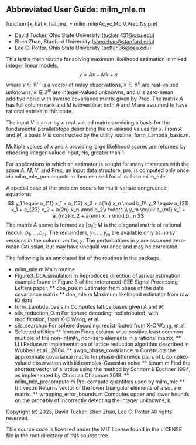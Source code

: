 ## Abbreviated User Guide:  milm_mle.m


function [x_hat,k_hat,pre] = milm_mle(Ac,yc,Mc,V,Prec,Ns,pre)

* David Tucker, Ohio State University (tucker.431@osu.edu)
* Shen Zhao, Stanford University (shenzhao@stanford.edu)
* Lee C. Potter, Ohio State University (potter.36@osu.edu)

This is the main routine for solving maximum likelihood estimation in mixed integer linear models,
$$
y=Ax + Mk + u
$$
where $y \in \mathbb{R}^m$ is a vector of noisy observations, $x\in\mathbb{R}^n$ are real-valued unknowns, $k \in \mathbb{Z}^m$ are integer-valued unknowns, and $u$ is zero-mean additive noise with inverse covariance matrix given by Prec. The matrix $A$ has full column rank and $M$ is invertible; both $A$ and $M$ are assumed to have rational entries in this code.

The input $V$ is an $n$-by-$n$ real-valued matrix providing a basis for the fundamental parallelotope describing the un-aliased values for $x$.  From $A$ and $M$, a basis $V$ is constructed by the utility routine, form_Lambda_basis.m.

Multiple values of $x$ and $k$ providing large likelihood scores are returned by choosing integer-valued input, Ns, greater than 1.

For applications in which an estimator is sought for many instances with the same $A$, $M$, $V$, and Prec, an input data structure, pre, is computed only once via milm_mle_precompute.m then re-used for all calls to milm_mle.


A special case of the problem occurs for multi-variate congruence equations:
$$
y_1  \equiv a_{11} x_1 + a_{12} x_2 + a{1n} x_n \mod b_1\\
y_2  \equiv a_{21} x_1 + a_{22} x_2 + a{2n} x_n \mod b_2\\
\vdots \\
y_m \equiv a_{m1} x_1 + a_{m2} x_2 + a{mn} x_n \mod b_m
$$
The matrix $A$ above is formed as $[a_{ij}]$;  $M$ is the diagonal matrix of rational moduli, $b_1, ..., b_m$.  The remainders, $y_1, ... , y_m$ are available only as noisy versions in the column vector, $y$. The perturbations in $y$ are assumed zero-mean Gaussian, but may have unequal variance and may be correlated.


The following is an annotated list of the routines in the package.
* milm_mle.m			Main routine
* Figure3_DoA.simulation.m	Reproduces direction of arrival estimation example found in Figure 3 of the referenced IEEE Signal Processing Letters paper.
** doa_pue.m			Estimator from phase of the data covariance matrix
** doa_mle.m			Maximum likelihood estimator from raw IQ data
* form_Lambda_basis.m		Computes lattice bases given $A$ and $M$
* sils_reduction_Q.m		For sphere decoding; redistributed, with modification, from X-C Wang, et al. 
* sils_search.m			For sphere decoding: redistributed from X-C Wang, et al. 
* Selected utilities
** lcms.m			Finds column-wise positive least common multiple of the non-infinity, non-zero elements in a rational matrix.
** LLLReduce.m			Implementation of lattice reduction algorithm described in  Wubben et al., 2004. 
** awgn_phase_covariance.m	Constructs the approximate covariance matrix for phase-difference pairs of L complex-valued observation with iid complex-Gaussian noise
** lenum.m			Find the shortest vector of a lattice using the method by Schnorr & Euchner 1994, as implemented by Christian Chapman 2018.
** milm_mle_precompute.m	Pre-compute quantities used by milm_mle
** tril_vec.m			Returns vector of the lower triangular elements of a square matrix.
** wrapping_error_bounds.m	Computes upper and lower bounds on the probably of incorrectly detecting the integer unknowns, k.
		

Copyright (c) 2023, David Tucker, Shen Zhao, Lee C. Potter
All rights reserved.

This source code is licensed under the MIT license found in the LICENSE file in the root directory of this source tree. 
